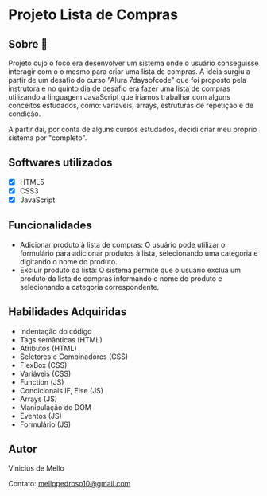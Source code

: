 # Projeto Lista de Compras

<h2 >Sobre 🔎</h2>

Projeto cujo o foco era desenvolver um sistema onde o usuário conseguisse interagir com o o mesmo para criar uma lista de compras. A ideia surgiu a partir de um desafio do curso "Alura 7daysofcode" 
que foi proposto pela instrutora e no quinto dia de desafio era fazer uma lista de compras utilizando a linguagem JavaScript que iriamos trabalhar com alguns conceitos estudados, como: variáveis, arrays, estruturas de repetição e de condição.

A partir dai, por conta de alguns cursos estudados, decidi criar meu próprio sistema por "completo".

<h2> Softwares utilizados </h2>

  - [x] HTML5
  - [x] CSS3
  - [x] JavaScript

<h2> Funcionalidades</h2>

- Adicionar produto à lista de compras: O usuário pode utilizar o formulário para adicionar produtos à lista, selecionando uma categoria e digitando o nome do produto.
- Excluir produto da lista: O sistema permite que o usuário exclua um produto da lista de compras informando o nome do produto e selecionando a categoria correspondente.

<h2> Habilidades Adquiridas </h2>

- Indentação do código
- Tags semânticas (HTML)
- Atributos (HTML)
- Seletores e Combinadores (CSS)
- FlexBox (CSS)
- Variáveis (CSS)
- Function (JS)
- Condicionais IF, Else (JS)
- Arrays (JS)
- Manipulação do DOM
- Eventos (JS)
- Formulário (JS)

<h2> Autor </h2>
Vinicius de Mello

Contato: mellopedroso10@gmail.com
